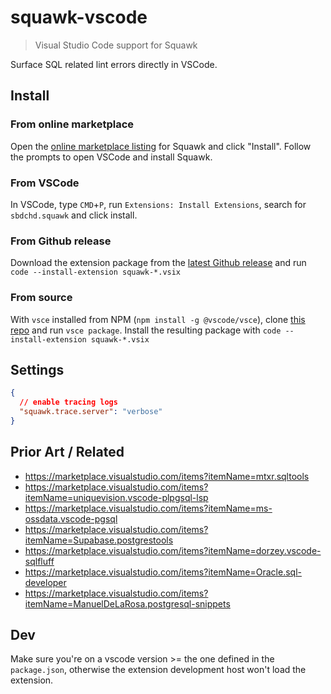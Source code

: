 # squawk-vscode

> Visual Studio Code support for Squawk

Surface SQL related lint errors directly in VSCode.

## Install

### From online marketplace

Open the [online marketplace listing](https://marketplace.visualstudio.com/items?itemName=sbdchd.squawk) for Squawk and click "Install". Follow the prompts to open VSCode and install Squawk.

### From VSCode

In VSCode, type `CMD`+`P`, run `Extensions: Install Extensions`, search for `sbdchd.squawk` and click install.

### From Github release

Download the extension package from the [latest Github release](https://github.com/sbdchd/squawk/releases/latest) and run `code --install-extension squawk-*.vsix`

### From source

With `vsce` installed from NPM (`npm install -g @vscode/vsce`), clone [this repo](https://github.com/sbdchd/vscode-squawk) and run `vsce package`. Install the resulting package with `code --install-extension squawk-*.vsix`

## Settings

```json
{
  // enable tracing logs
  "squawk.trace.server": "verbose"
}
```

## Prior Art / Related

- <https://marketplace.visualstudio.com/items?itemName=mtxr.sqltools>
- <https://marketplace.visualstudio.com/items?itemName=uniquevision.vscode-plpgsql-lsp>
- <https://marketplace.visualstudio.com/items?itemName=ms-ossdata.vscode-pgsql>
- <https://marketplace.visualstudio.com/items?itemName=Supabase.postgrestools>
- <https://marketplace.visualstudio.com/items?itemName=dorzey.vscode-sqlfluff>
- <https://marketplace.visualstudio.com/items?itemName=Oracle.sql-developer>
- <https://marketplace.visualstudio.com/items?itemName=ManuelDeLaRosa.postgresql-snippets>

## Dev

Make sure you're on a vscode version >= the one defined in the `package.json`,
otherwise the extension development host won't load the extension.
